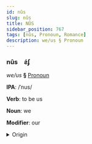 ```yaml
---
id: nûs
slug: nûs
title: NÛS
sidebar_position: 767
tags: [nûs, Pronoun, Romance]
description: we/us § Pronoun
---
```


### nûs&emsp;<span kind="abugida">ƨ́ʄ</span>

*we/us* **§** [Pronoun](../../tags/Pronoun)

**IPA**: /ˈnus/

**Verb**: to be us

**Noun**: we

**Modifier**: our

<details>
    <summary>Origin</summary>
    French nous /nu/<br/>
    <em>Romance Language Family</em>
</details>